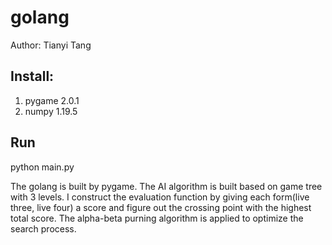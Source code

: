 # golang

Author: Tianyi Tang

## Install:

1. pygame 2.0.1
2. numpy 1.19.5

## Run
python main.py

The golang is built by pygame. The AI algorithm is built based on game tree with 3 levels. I construct the evaluation function by giving each form(live three, live four) a score and figure out the crossing point with the highest total score. The alpha-beta purning algorithm is applied to optimize the search process. 
